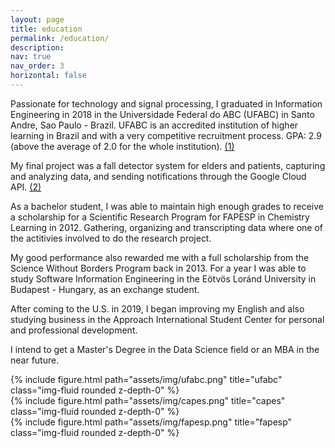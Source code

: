 ```yaml
---
layout: page
title: education
permalink: /education/
description: 
nav: true
nav_order: 3
horizontal: false
---
```


Passionate for technology and signal processing, I graduated in Information Engineering in 2018 in the Universidade Federal do ABC (UFABC) in Santo Andre, Sao Paulo - Brazil. UFABC is an accredited institution of higher learning in Brazil and with a very competitive recruitment process. GPA: 2.9 (above the average of 2.0 for the whole institution). <a href='https://github.com/edsoncassius/edsoncassius.github.io/blob/master/assets/pdf/morningside_evals.pdf'>(1)</a>

My final project was a fall detector system for elders and patients, capturing and analyzing data, and sending notifications through the Google Cloud API. <a href='https://graduacao.ufabc.edu.br/informacao/wp-content/uploads/2022/03/2017_3_edson_lopes.pdf'>(2)</a>

As a bachelor student, I was able to maintain high enough grades to receive a scholarship for a Scientific Research Program for FAPESP in Chemistry Learning in 2012. Gathering, organizing and transcripting data where one of the actitivies involved to do the research project. 

My good performance also rewarded me with a full scholarship from the Science Without Borders Program back in 2013. For a year I was able to study Software Information Engineering in the Eötvös Loránd University in Budapest - Hungary, as an exchange student.

After coming to the U.S. in 2019, I began improving my English and also studying business in the Approach International Student Center for personal and professional development.

I intend to get a Master's Degree in the Data Science field or an MBA in the near future.

<div class="row justify-content-sm-center">
    <div class="col-sm-4 mt-3 mt-md-0">
        {% include figure.html path="assets/img/ufabc.png" title="ufabc" class="img-fluid rounded z-depth-0" %}
    </div>
    <div class="col-sm-4 mt-3 mt-md-2">
        {% include figure.html path="assets/img/capes.png" title="capes" class="img-fluid rounded z-depth-0" %}
    </div>
    <div class="col-sm-4 mt-3 mt-md-5">
        {% include figure.html path="assets/img/fapesp.png" title="fapesp" class="img-fluid rounded z-depth-0" %}
    </div>
</div>